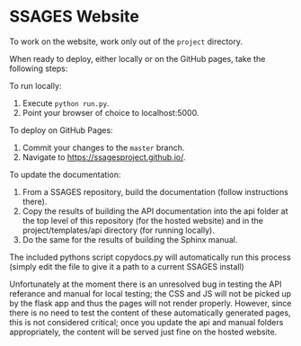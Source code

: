 # SSAGES Website

To work on the website, work only out of the `project` directory.

When ready to deploy, either locally or on the GitHub pages, take the following steps:

To run locally:

1. Execute `python run.py`.
2. Point your browser of choice to localhost:5000.

To deploy on GitHub Pages:

1. Commit your changes to the `master` branch.
2. Navigate to https://ssagesproject.github.io/.

To update the documentation:

1. From a SSAGES repository, build the documentation (follow instructions there).
2. Copy the results of building the API documentation into the api folder at the top level
   of this repository (for the hosted website) and in the project/templates/api directory
   (for running locally).
3. Do the same for the results of building the Sphinx manual.

The included pythons script copydocs.py will automatically run this process (simply edit
the file to give it a path to a current SSAGES install)

Unfortunately at the moment there is an unresolved bug in testing the API referance and
manual for local testing; the CSS and JS will not be picked up by the flask app and thus
the pages will not render properly. However, since there is no need to test the content
of these automatically generated pages, this is not considered critical; once you update
the api and manual folders appropriately, the content will be served just fine on the
hosted website.
